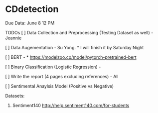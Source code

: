 # CDdetection

Due Data: June 8 12 PM

TODOs
[ ] Data Collection and Preprocessing (Testing Dataset as well) - Jeannie

[ ] Data Augementation - Su Yong. * I will finish it by Saturday Night
  
[ ] BERT -  * https://modelzoo.co/model/pytorch-pretrained-bert

[ ] Binary Classification (Logistic Regression) -

[ ] Write the report (4 pages excluding references) - All

[ ] Sentimental Anaylsis Model (Positive vs Negative)

Datasets: 
1. Sentiment140 http://help.sentiment140.com/for-students
